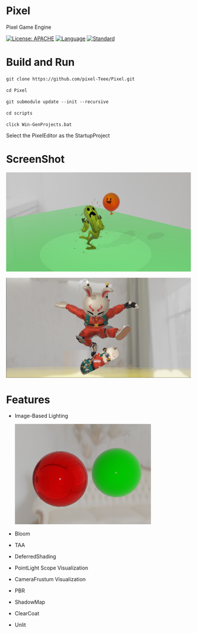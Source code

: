 # Pixel
Pixel Game Engine

[![License: APACHE](https://img.shields.io/hexpm/l/apa)](https://opensource.org/licenses/MIT)
[![Language](https://img.shields.io/badge/language-C++-blue.svg)](https://isocpp.org/)
[![Standard](https://img.shields.io/badge/c%2B%2B-17-blue.svg)](https://en.wikipedia.org/wiki/C%2B%2B17)

# Build and Run
`git clone https://github.com/pixel-Teee/Pixel.git`

`cd Pixel`

`git submodule update --init --recursive`

`cd scripts`

`click Win-GenProjects.bat`

Select the PixelEditor as the StartupProject

# ScreenShot

![](ScreenShots/plant.jpg)

![](ScreenShots/rabbit.jpg)

# Features

- Image-Based Lighting

  ![](ScreenShots/IBL.png)

- Bloom
- TAA
- DeferredShading
- PointLight Scope Visualization
- CameraFrustum Visualization
- PBR
- ShadowMap
- ClearCoat
- Unlit
